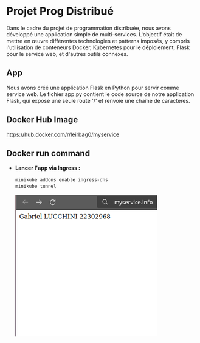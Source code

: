# Projet Prog Distribué

Dans le cadre du projet de programmation distribuée, nous avons développé une application simple de multi-services. L'objectif était de mettre en œuvre différentes technologies et patterns imposés, y compris l'utilisation de conteneurs Docker, Kubernetes pour le déploiement, Flask pour le service web, et d'autres outils connexes.

## App

Nous avons créé une application Flask en Python pour servir comme service web. Le fichier app.py contient le code source de notre application Flask, qui expose une seule route '/' et renvoie une chaîne de caractères.

## Docker Hub Image

https://hub.docker.com/r/leirbag0/myservice

## Docker run command

- **Lancer l'app via Ingress :**
    ```bash
    minikube addons enable ingress-dns
    minikube tunnel
    ```
  ![ingress](https://github.com/Leirbagg/prog_distrib/blob/main/capture_decran/Ingress.png)


